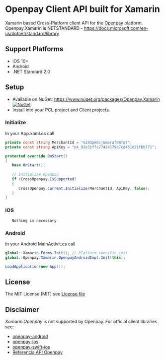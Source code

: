 # Openpay Client API built for Xamarin

Xamarin based Cross-Platform client API for the [Openpay](https://www.openpay.mx/) platform. Openpay.Xamarin is NETSTANDARD - https://docs.microsoft.com/en-us/dotnet/standard/library

## Support Platforms
* iOS 10+
* Android
* .NET Standard 2.0

## Setup
* Available on NuGet: https://www.nuget.org/packages/Openpay.Xamarin [![NuGet](https://img.shields.io/nuget/v/Openpay.Xamarin.svg?label=NuGet)](https://www.nuget.org/packages/Openpay.Xamarin/)
* Install into your PCL project and Client projects.

### Initialize
In your App.xaml.cs call

```csharp
private const string MerchantId = "mi93pk0cjumoraf08tqt";
private const string ApiKey = "pk_92e31f7c77424179b7cd451d21fbb771";

protected override OnStart()
{
   base.OnStart();
  
   // Initialize Openpay
   if (CrossOpenpay.IsSupported)
   {
      CrossOpenpay.Current.Initialize(MerchantId, ApiKey, false);
   }
}
```

### iOS
```
   Nothing is necessary
```

### Android
In your Android MainActivit.cs call

```csharp
global::Xamarin.Forms.Init(); // Platform specific init
global::Openpay.Xamarin.OpenpayAndroidImpl.Init(this);

LoadApplication(new App());
```

## License
The MIT License (MIT) see [License file](LICENSE)

## Disclaimer
*Xamarin.Openpay* is not supported by Openpay. For official client libraries see:
* [openpay-android](https://github.com/open-pay/openpay-android)
* [openpay-ios](https://github.com/open-pay/openpay-ios)
* [openpay-swift-ios](https://github.com/open-pay/openpay-swift-ios)
* [Referencia API Openpay](https://www.openpay.mx/docs/api/)
